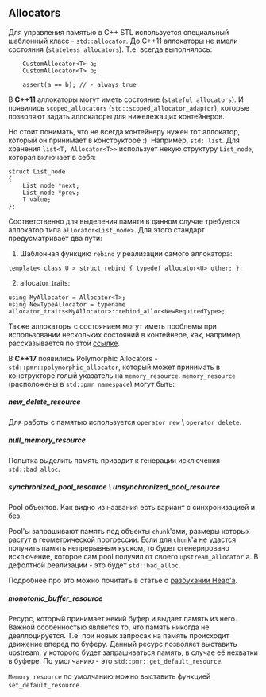 ## Allocators
Для управления памятью в C++ STL используется специальный шаблонный класс - `std::allocator`. До С++11 аллокаторы не имели состояния (`stateless allocators`).
Т.е. всегда выполнялось:
```
    CustomAllocator<T> a;
    CustomAllocator<T> b;
    
    assert(a == b); // - always true
```


В **C++11** аллокаторы могут иметь состояние (`stateful allocators`). И появились `scoped_allocators` (`std::scoped_allocator_adaptor`), которые позволяют задать аллокаторы для нижележащих контейнеров.

Но стоит понимать, что не всегда контейнеру нужен тот аллокатор, который он принимает в конструкторе :). Например, `std::list`.
Для хранения `list<T, Allocator<T>>` использует некую структуру `List_node`, которая включает в себя:
```
struct List_node
{
    List_node *next;
    List_node *prev;
    T value;
};
```
Соответственно для выделения памяти в данном случае требуется аллокатор типа `allocator<List_node>`. Для этого стандарт предусматривает два пути:
1. Шаблонная функцию `rebind` у реализации самого аллокатора:
```
template< class U > struct rebind { typedef allocator<U> other; };
```
2. allocator_traits:
```
using MyAllocator = Allocator<T>;
using NewTypeAllocator = typename allocator_traits<MyAllocator>::rebind_alloc<NewRequiredType>;
```

Также аллокаторы с состоянием могут иметь проблемы при использовании нескольких состояний в контейнере, как, например, рассказывается по этой [ссылке](https://youtu.be/DIH-9ae_3DE?t=618).


В **С++17** появились Polymorphic Allocators - `std::pmr::polymorphic_allocator`, который может принимать в конструкторе голый указатель на  `memory_resource`.
`memory_resource` (расположены в `std::pmr namespace`) могут быть:

##### *new_delete_resource*
Для работы с памятью используется `operator new` \ `operator delete`.

##### *null_memory_resource*
Попытка выделить память приводит к генерации исключения `std::bad_alloc`.

##### *synchronized_pool_resource* \ *unsynchronized_pool_resource*
Pool объектов. Как видно из названия есть вариант с синхронизацией и без.

Pool'ы запрашивают память под объекты `chunk`'ами, размеры которых растут в геометрической прогрессии.
Если для `chunk`'а не удастся получить память непрерывным куском, то будет сгенерировано исключение, которое сам pool получил от своего `upstream_allocator`'а. В дефолтной реализации - это будет `std::bad_alloc`.

Подробнее про это можно почитать в статье о [разбухании Heap'а](BubblesOfUnusedMemoryInHeap.md).

##### *monotonic_buffer_resource*
Ресурс, который принимает некий буфер и выдает память из него.
Важной особенностью является то, что память никогда не деаллоцируется. Т.е. при новых запросах на память происходит движение вперед по буферу.
Данный ресурс позволяет выставить upstream, у которого будет запрашиваться память, в случае её нехватки в буфере. По умолчанию - это `std::pmr::get_default_resource`.

`Memory resource` по умолчанию можно выставить функцией `set_default_resource`.
